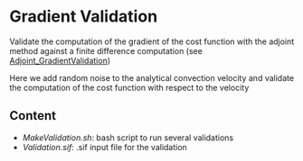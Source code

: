 # Gradient Validation 

Validate the computation of the gradient of the cost function with the adjoint method against a finite difference 
computation (see [Adjoint_GradientValidation](https://github.com/ElmerCSC/elmerfem/blob/elmerice/elmerice/Solvers/Documentation/Adjoint_GradientValidation.md))

Here we add random noise to the analytical convection velocity and validate the computation of the cost function with respect to the velocity

## Content

* *MakeValidation.sh*: bash script to run several validations 
* *Validation.sif*: .sif input file for the validation

